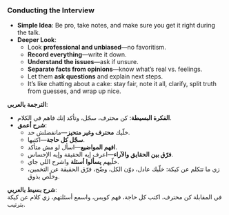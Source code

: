 ### Conducting the Interview

- **Simple Idea**: Be pro, take notes, and make sure you get it right during the talk.
- **Deeper Look**:
    - Look **professional and unbiased**—no favoritism.
    - **Record everything**—write it down.
    - **Understand the issues**—ask if unsure.
    - **Separate facts from opinions**—know what’s real vs. feelings.
    - Let them **ask questions** and explain next steps.
    - It’s like chatting about a cake: stay fair, note it all, clarify, split truth from guesses, and wrap up nice.

**الترجمة بالعربي**:

- **الفكرة البسيطة**: كن محترف، سجّل، وتأكد إنك فاهم في الكلام.
- **شرح أعمق**:
    - خلّيك **محترف وغير متحيز**—ماتفضلش حد.
    - **سجّل كل حاجة**—اكتبها.
    - **افهم المواضيع**—اسأل لو مش متأكد.
    - **فرّق بين الحقايق والآراء**—اعرف إيه الحقيقة وإيه الإحساس.
    - خلّيهم **يسألوا أسئلة** واشرح اللي جاي.
    - زي ما تتكلم عن كيكة: خلّيك عادل، دوّن الكل، وضّح، فرّق الحقيقة عن التخمين، وخلّص بذوق.

**شرح بسيط بالعربي**:  
في المقابلة كن محترف، اكتب كل حاجة، فهم كويس، واسمع أسئلتهم، زي كلام عن كيكة بترتيب.